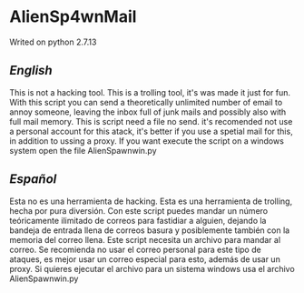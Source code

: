 # AlienSp4wnMail

Writed on python 2.7.13

***English***
-------------------------------------------------------------------------------------------------------------------------

This is not a hacking tool. This is a trolling tool, it's was made it just for fun.
With this script you can send a theoretically unlimited number of email to annoy someone, leaving the inbox full of junk mails and possibly also with full mail memory.
This is script need a file no send.
it's recomended not use a personal account for this atack, it's better if you use a spetial mail for this, in addition to ussing a proxy.
If you want execute the script on a windows system open the file AlienSpawnwin.py

***Español***
-------------------------------------------------------------------------------------------------------------------------

Esta no es una herramienta de hacking. Esta es una herramienta de trolling, hecha por pura diversión.
Con este script puedes mandar un número teóricamente ilimitado de correos para fastidiar a alguien, dejando la bandeja de entrada llena de correos basura y posiblemente también con la memoria del correo llena.
Este script necesita un archivo para mandar al correo.
Se recomienda no usar el correo personal para este tipo de ataques, es mejor usar un correo especial para esto, además de usar un proxy. 
Si quieres ejecutar el archivo para un sistema windows usa el archivo AlienSpawnwin.py

